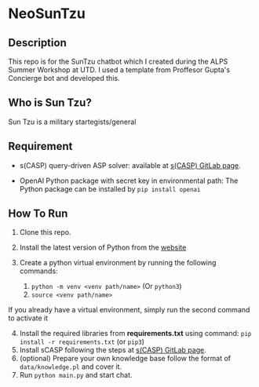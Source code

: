 # NeoSunTzu

## Description

This repo is for the  SunTzu chatbot which I created during the ALPS Summer Workshop at UTD.
I used a template from Proffesor Gupta's Concierge bot and developed this.

## Who is Sun Tzu?

Sun Tzu is a military startegists/general 

## Requirement

- s(CASP) query-driven ASP solver:
available at [s(CASP) GitLab page](https://gitlab.software.imdea.org/ciao-lang/sCASP).

- OpenAI Python package with secret key in environmental path:
The Python package can be installed by `pip install openai`

## How To Run

1. Clone this repo.
2. Install the latest version of Python from the [website](https://www.python.org/)
3. Create a python virtual environment by running the following commands:

    1. `python -m venv <venv path/name>` (Or `python3`)
    2. `source <venv path/name>`

If you already have a virtual environment, simply run the second command to activate it

4. Install the required libraries from **requirements.txt** using command: `pip install -r requirements.txt` (or `pip3`)
5. Install sCASP following the steps at [s(CASP) GitLab page](https://gitlab.software.imdea.org/ciao-lang/sCASP).
6. (optional) Prepare your own knowledge base follow the format of `data/knowledge.pl` and cover it.
7. Run `python main.py` and start chat.

